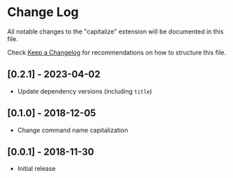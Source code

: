 # Change Log

All notable changes to the "capitalize" extension will be documented in this file.

Check [Keep a Changelog](http://keepachangelog.com/) for recommendations on how to structure this file.

## [0.2.1] - 2023-04-02

- Update dependency versions (including `title`)

## [0.1.0] - 2018-12-05

- Change command name capitalization

## [0.0.1] - 2018-11-30

- Initial release
